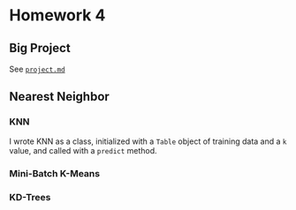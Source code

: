 # Homework 4
## Big Project

See [``project.md``](https://github.com/tdgoodrich/fss16tdg/tree/master/project/description.md)

## Nearest Neighbor

### KNN

I wrote KNN as a class, initialized with a `Table` object of training data and a `k` value, and called with a `predict` method.

### Mini-Batch K-Means

### KD-Trees
